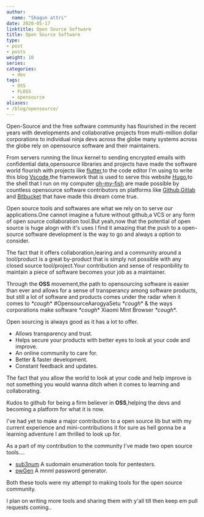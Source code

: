 ```yaml
---
author:
  name: "Shagun attri"
date: 2020-05-17
linktitle: Open Source Software
title: Open Source Software
type:
- post
- posts
weight: 10
series:
categories:
  - dev
tags:
  - OSS
  - FLOSS
  - opensource
aliases:
- /blog/opensource/
---
```



Open-Source and the free software community has flourished in the recent years with developments and collaborative projects from multi-million dollar corporations to individual ninja devs across the globe many systems across the globe rely on opensource software and their maintainers.

From servers running the linux kernel to sending encrypted emails with confidential data,opensource libraries and projects have made the software world flourish with 
projects like [flutter](https://github.com/flutter/flutter/),to the code editor I'm using to write this blog [Vscode](https://code.visualstudio.com),the framework that is used to serve this website [Hugo](https://gohugo.io/),to the shell that I run on my computer [oh-my-fish](https://github.com/oh-my-fish/oh-my-fish) are made possible by countless opensource software contributors on platforms like [Github](https://github.com/),[Gitlab](https://about.gitlab.com/) and [Bitbucket](https://bitbucket.org/) that have made this dream come true.

Open source tools and softwares are what we rely on to serve our applications.One cannot imagine a future without github,a VCS or any form of open source collaboration tool.But yeah,now that the potential of open source is huge alogn with it's uses I find it amazing that the push to a open-source software development is the way to go and always a option to consider.

The fact that it offers collaboration,learing and a community around a tool/product is a great by-product that is simply not possible with any closed source tool/project.Your contribution and sense of responbility to maintain a piece of software becomes your job as a maintainer.

Through the **OSS** movement,the path to opensourcing software is easier than ever and allows for a sense of transperancy among software products, 
but still a lot of software and products comes under the radar when it comes to *\*cough*\* #OpensourceAarogyaSetu *\*cough*\*  & the ways corporations make software *\*cough*\* Xiaomi Mint Browser *\*cough*\*.


Open sourcing is always good as it has a lot to offer.
- Allows transparency and trust.
- Helps secure your products with better eyes to look at your code and improve.
- An online community to care for.
- Better & faster development.
- Constant feedback and updates.


The fact that you allow the world to look at your code and help improve is not something you would wanna ditch when it comes to learning and collaborating.

Kudos to github for being a firm believer in **OSS**,helping the devs and becoming a platform for what it is now.

I've had yet to make a major contribution to a open source lib but with my current experience and mini-contributions it for sure as hell gonna be a learning adventure I am thrilled to look up for.


As a part of my contribution to the community I've made two open source tools....
- [sub3num](https://github.com/shagunattri/sub3num) A sudomain enumeration tools for pentesters.
- [pwGen](https://github.com/shagunattri/pwGen) A mnml password generator.

Both these tools were my attempt to making tools for the open source community.

I plan on writing more tools and sharing them with y'all till then keep em pull requests coming..


